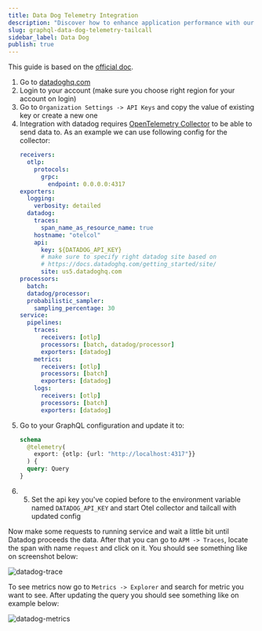 ```yaml
---
title: Data Dog Telemetry Integration
description: "Discover how to enhance application performance with our guide on enabling and analyzing telemetry data in Tailcall. Learn to configure observability support using OpenTelemetry for insights into logs, metrics, and traces, with practical integration examples for platforms like Honeycomb.io, New Relic, and Datadog."
slug: graphql-data-dog-telemetry-tailcall
sidebar_label: Data Dog
publish: true
---
```


This guide is based on the [official doc](https://docs.datadoghq.com/getting_started/opentelemetry/?s=header#exploring-observability-data-in-datadog).

1. Go to [datadoghq.com](https://www.datadoghq.com)
2. Login to your account (make sure you choose right region for your account on login)
3. Go to `Organization Settings -> API Keys` and copy the value of existing key or create a new one
4. Integration with datadog requires [OpenTelemetry Collector](./telemetry.md#opentelemetry-collector) to be able to send data to. As an example we can use following config for the collector:
   ```yml
   receivers:
     otlp:
       protocols:
         grpc:
           endpoint: 0.0.0.0:4317
   exporters:
     logging:
       verbosity: detailed
     datadog:
       traces:
         span_name_as_resource_name: true
       hostname: "otelcol"
       api:
         key: ${DATADOG_API_KEY}
         # make sure to specify right datadog site based on
         # https://docs.datadoghq.com/getting_started/site/
         site: us5.datadoghq.com
   processors:
     batch:
     datadog/processor:
     probabilistic_sampler:
       sampling_percentage: 30
   service:
     pipelines:
       traces:
         receivers: [otlp]
         processors: [batch, datadog/processor]
         exporters: [datadog]
       metrics:
         receivers: [otlp]
         processors: [batch]
         exporters: [datadog]
       logs:
         receivers: [otlp]
         processors: [batch]
         exporters: [datadog]
   ```
5. Go to your GraphQL configuration and update it to:
   ```graphql
   schema
     @telemetry(
       export: {otlp: {url: "http://localhost:4317"}}
     ) {
     query: Query
   }
   ```
6. 5. Set the api key you've copied before to the environment variable named `DATADOG_API_KEY` and start Otel collector and tailcall with updated config

Now make some requests to running service and wait a little bit until Datadog proceeds the data. After that you can go to `APM -> Traces`, locate the span with name `request` and click on it. You should see something like on screenshot below:

![datadog-trace](../static/images/telemetry/datadog-trace.png)

To see metrics now go to `Metrics -> Explorer` and search for metric you want to see. After updating the query you should see something like on example below:

![datadog-metrics](../static/images/telemetry/datadog-metrics.png)
